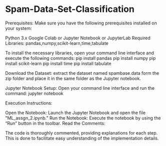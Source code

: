 # Spam-Data-Set-Classification
Prerequisites:
Make sure you have the following prerequisites installed on your system:

Python 3.x
Google Colab or Jupyter Notebook or JupyterLab
Required Libraries: pandas,numpy,scikit-learn,time,tabulate

To install the necessary libraries, open your command line interface and execute the following commands:
pip install pandas
pip install numpy
pip install scikit-learn
pip install time
pip install tabulate


Download the Dataset: extract the dataset named spambase.data form the zip folder and place it in the same folder as the Jupyter notebook.

Jupyter Notebook Setup:
Open your command line interface and run the command: jupyter notebook

Execution Instructions:

Open the Notebook: Launch the Jupyter Notebook and open the file "ML_assgn_2.ipynb."
Run the Notebook: Execute the notebook by using the “Run” button in the toolbar.
Read the Comments:

The code is thoroughly commented, providing explanations for each step. This is done to facilitate easy understanding of the implementation details.
